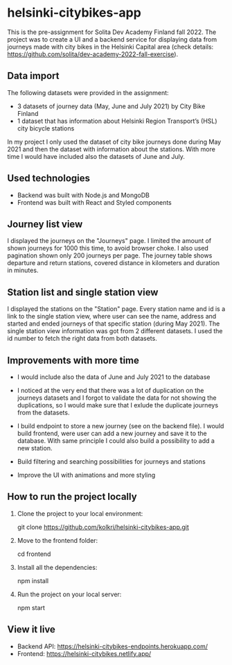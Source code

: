 # helsinki-citybikes-app

This is the pre-assignment for Solita Dev Academy Finland fall 2022. The project was to create a UI and a backend service for displaying data from journeys made with city bikes in the Helsinki Capital area (check details: https://github.com/solita/dev-academy-2022-fall-exercise).

## Data import

The following datasets were provided in the assignment:
 - 3 datasets of journey data (May, June and July 2021) by City Bike Finland
 - 1 dataset that has information about Helsinki Region Transport’s (HSL) city bicycle stations

In my project I only used the dataset of city bike journeys done during May 2021 and then the dataset with information about the stations. With more time I would have included also the datasets of June and July. 

## Used technologies

- Backend was built with Node.js and  MongoDB
- Frontend was built with React and Styled components

## Journey list view

I displayed the journeys on the "Journeys" page. I limited the amount of shown journeys for 1000 this time, to avoid browser choke. I also used pagination shown only 200 journeys per page. The journey table shows departure and return stations, covered distance in kilometers and duration in minutes. 

## Station list and single station view

I displayed the stations on the "Station" page. Every station name and id is a link to the single station view, where user can see the name, address and started and ended journeys of that specific station (during May 2021). The single station view information was got from 2 different datasets. I used the id number to fetch the right data from both datasets. 

## Improvements with more time

- I would include also the data of June and July 2021 to the database

- I noticed at the very end that there was a lot of duplication on the journeys datasets and I forgot to validate the data for not showing the duplications, so I would make sure that I exlude the duplicate journeys from the datasets. 

- I build endpoint to store a new journey (see on the backend file). I would build frontend, were user can add a new journey and save it to the database. With same principle I could also build a possibility to add a new station. 

- Build filtering and searching possibilities for journeys and stations

- Improve the UI with animations and more styling

## How to run the project locally

1. Clone the project to your local environment:

    git clone https://github.com/kolkri/helsinki-citybikes-app.git

2. Move to the frontend folder:
    
    cd frontend
 
3. Install all the dependencies:

    npm install

4. Run the project on your local server:

    npm start

## View it live

- Backend API: https://helsinki-citybikes-endpoints.herokuapp.com/
- Frontend: https://helsinki-citybikes.netlify.app/
